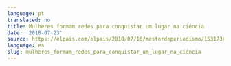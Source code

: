 ```yaml
---
language: pt
translated: no
title: Mulheres formam redes para conquistar um lugar na ciência
date: '2018-07-23'
source: https://elpais.com/elpais/2018/07/16/masterdeperiodismo/1531736843_545135.html
language: es
slug: mulheres_formam_redes_para_conquistar_um_lugar_na_ciência
---
```




